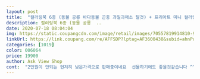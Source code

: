 ```yaml
---
layout: post 
title:  "컬러링북 6종 (동물 공룡 바다동물 곤충 과일과채소 탈것) + 프리아트 미니 컬러링북 6종 (동물 사물 도형 곤충과꽃 과일과채소 음식) + 미니 에코백" 
description: 컬러링북 6종 (동물 공룡  ..
date: 2020-07-18 08:04:04 
img: https://static.coupangcdn.com/image/retail/images/70557819914810-9d6415a6-05a6-4684-8588-9016c595ae67.jpg 
linkUrl: https://link.coupang.com/re/AFFSDP?lptag=AF3600438&subid=ahnPublicAsk&pageKey=328380803&itemId=1050339471&vendorItemId=5516365473&traceid=V0-113-9c0f587ff9fcfcca 
categories: [1019] 
color: 006064 
price: 19900 
author: Ask View Shop 
cont:  "2만원이 안되는 현저히 낮은가격으로 판매중이네요  선물하기에도 좋을것같습니다 ^^<br/>8살 아들은 그림에 관심없는데, 공룡이랑 탈것에 관심보이면서,<br/>고민 없이 겟!<br/>그래서 냉장고에 바로 붙여줬더니 볼때마다 아이가 뿌듯해하네요.<br/><br/>그림 교육 제대로 되고, 즐거운 미술시간 집에서 두 아이와 시간가는 줄 모르겠어요<br/>그림도 딱 단순하면서 특징이 있어서, 아이들한테 교육적으로도 좋고,<br/>낱개씩 스르르 떼어져서 좋아하는 부분 서로 떼어서 그리기도 했어요<br/>매일 스케치북이나 A4 용지에만 그리게 해서 조금 미안했는데 쿠팡에서 요런걸 아주 알찬 구성에 팔더라고요.<br/><br/>반나절만에 배송받았습니다 역시 쿠팡은 사랑입니다ㅎ<br/>받고 뜯자마자 아이가 공룡공룡!!!하면서 찾아 갖고가 색칠하네요 ㅎ<br/>색연필 넣어서 갖구 다녀도 좋겠어요<br/>색칠하면서 약간 힘주어 색칠했더니 종이가 분리되더라고요.<br/><br/>아이가 그림그리기를 좋아해요.<br/><br/>얌전히 둘이 경쟁도 슬쩍하면서 너무 즐거운 시간이였어요!!!<br/>역시나 쿠팡 배송.<br/>.<br/><br/>오늘 받자마자 과일 챕터에서 3장은 클리어 했어요.<br/><br/>요즘 매일 집콕이고 , 그러면서 핸드폰을 손에서 놓지못하는 아들들 주려고 주문했습니다  받자마자 둘이 옹기종이 앉아서 색칠하고있는 모습을 보니 , 또 핸드폰은 뒷전인 모습을 보니  성공입니다 ㅎ 한장한장  잘 뜯어지구요  마음에 드는 그림만 따로 깔끔히 모아서 간직하기도 좋습니다 그런데 둘째는 뜯어지는게 싫다고 해서 스템플러로 찝어 주었습니다  그리고 설명데로 종이 질이 좋아요 두텁고 부드러우면서 빳빳한 질입니다  종류도 다 열거할수 없을정도로 많아서 아이가 지루해하거나 시시해 하지 않습니다  특히 장거리 이동하는 차안에서 핸드폰만 보게되는데 같이 온 미니 에코백에 미니북과 색연필 넣어 가지고 다니기 좋을것 같습니다 ^^<br/>요즘 물감이나 크레용으로 색칠하는 걸 즐기는데,<br/>요즘 한창 그림그리기에 빠진 딸램이가 너무 신나했어요!!<br/>우리 아이들은 지루한 걸 못견디는 편이라 늘 책이나 장난감을 들고 다니는데 요거에 색연필 작은 거 하나 챙겨가면 지루함은 싹 사라지겠어요.<br/><br/>울딸 그림그리는거 너무 좋아해서 잔뜩샀어요<br/>이제 집 벽지는 저희 아이의 컬러링 작품으로 도배되겠어요.<br/><br/>자기도 그리겠다고해서, 둘이 잘 저녁에 계속 그려대네요<br/>자기전까지 그리고, 아침 일어나서도 그리네요!!!<br/>작은 책은 함께 구성되어 배송된 에코백에 넣어 휴대하며 다니기 좋더라고요.<br/><br/>저게 뭐라고 아이의 자존감을 업 시켜주는지.<br/>.<br/><br/>적극 추천합니다.<br/><br/>정해진 색 대로 말고, 색칠하고 싶은 색 칠해도 된다고 말해줬어요<br/>조카들 선물로도 좋을것 같아요!!!<br/>종류가 다양해서 그림이나, 물건 종류에 대해 교육 되고 너무 좋아요!!<br/>크기가 두가지라 어디 외부갈때 작은것 챙겨가도 좋을것 같아요!!!<br/>큰 책은 집에서 색칠해서 셀프 작품전시회 하기에 딱이구요.<br/><br/>큰그림 작은그림 6종씩 가득해서,<br/>판매가격을 보니 구성과 질, 양에 비하면 굉장히 싼 가격입니다! 책에 써있는 가격을 모두 합하면 66000원 인데<br/>하루만에 도착했어요.<br/><br/>한꺼번에 사서 가성비도 좋고, 에코백은 자기한테 어울리겠다며, 딸래미가 챙겼습니다<br/>" 
---
```

